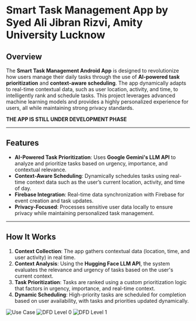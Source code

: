 # Smart Task Management App by Syed Ali Jibran Rizvi, Amity University Lucknow

## Overview

The **Smart Task Management Android App** is designed to revolutionize how users manage their daily tasks through the use of **AI-powered task prioritization** and **context-aware scheduling**. The app dynamically adapts to real-time contextual data, such as user location, activity, and time, to intelligently rank and schedule tasks. This project leverages advanced machine learning models and provides a highly personalized experience for users, all while maintaining strong privacy standards.

**THE APP IS STILL UNDER DEVELOPMENT PHASE**



---

## Features

- **AI-Powered Task Prioritization**: Uses **Google Gemini's LLM API** to analyze and prioritize tasks based on urgency, importance, and contextual relevance.
- **Context-Aware Scheduling**: Dynamically schedules tasks using real-time context data such as the user’s current location, activity, and time of day.
- **Firebase Integration**: Real-time data synchronization with Firebase for event creation and task updates.
- **Privacy-Focused**: Processes sensitive user data locally to ensure privacy while maintaining personalized task management.

---

## How It Works

1. **Context Collection**: The app gathers contextual data (location, time, and user activity) in real time.
2. **Context Analysis**: Using the **Hugging Face LLM API**, the system evaluates the relevance and urgency of tasks based on the user's current context.
3. **Task Prioritization**: Tasks are ranked using a custom prioritization logic that factors in urgency, importance, and real-time context.
4. **Dynamic Scheduling**: High-priority tasks are scheduled for completion based on user availability, with tasks and priorities updated dynamically.

![Use Case]([./images/Picture3.png](https://github.com/syed-ali-jibran-rizvi/MyTaskMan/blob/master/images/Picture1.jpg)) <!-- Replace with actual image path -->
![DFD Level 0]([./images/Picture1.png](https://github.com/syed-ali-jibran-rizvi/MyTaskMan/blob/master/images/Picture1.jpg)) <!-- Replace with actual image path -->
![DFD Level 1]([./images/Picture2.png](https://github.com/syed-ali-jibran-rizvi/MyTaskMan/blob/master/images/Picture1.jpg)) <!-- Replace with actual image path -->
